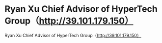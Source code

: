 # Ryan Xu Chief Advisor of HyperTech Group（http://39.101.179.150）

Ryan Xu Chief Advisor of HyperTech Group（http://39.101.179.150）